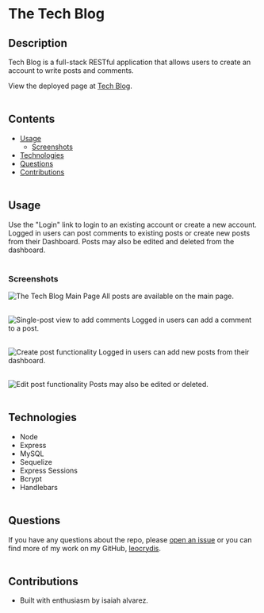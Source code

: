 # The Tech Blog

## Description
Tech Blog is a full-stack RESTful application that allows users to create an account to write posts and comments.
            
View the deployed page at [Tech Blog]().
<br><br>

## Contents
* [Usage](#Usage)
   * [Screenshots](#Screenshots)
* [Technologies](#Technologies)
* [Questions](#Questions)
* [Contributions](#Contributions)
<br><br>

## Usage
Use the "Login" link to login to an existing account or create a new account.  Logged in users can post comments to existing posts or create new posts from their Dashboard.  Posts may also be edited and deleted from the dashboard. 
<br><br>

### Screenshots
![The Tech Blog Main Page]()
All posts are available on the main page.
<br><br>

![Single-post view to add comments]()
Logged in users can add a comment to a post.
<br><br>

![Create post functionality]()
Logged in users can add new posts from their dashboard.
<br><br>

![Edit post functionality]()
Posts may also be edited or deleted.
<br><br>

## Technologies
* Node
* Express
* MySQL
* Sequelize
* Express Sessions
* Bcrypt
* Handlebars
<br><br>

## Questions
If you have any questions about the repo, please [open an issue](https://github.com/leocrydis/tech-blog/issues) or you can find more of my work on my GitHub, [leocrydis](https://github.com/leocrydis/).
<br><br>

## Contributions
* Built with enthusiasm by isaiah alvarez.